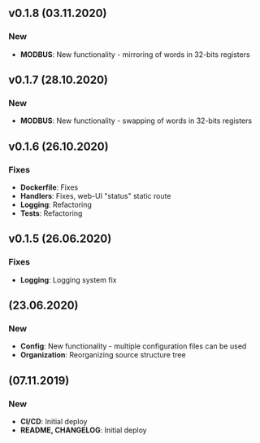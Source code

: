 ## v0.1.8 (03.11.2020)

### New
* **MODBUS**: New functionality - mirroring of words in 32-bits registers

## v0.1.7 (28.10.2020)

### New
* **MODBUS**: New functionality - swapping of words in 32-bits registers

## v0.1.6 (26.10.2020)

### Fixes
* **Dockerfile**: Fixes
* **Handlers**: Fixes, web-UI "status" static route
* **Logging**: Refactoring
* **Tests**: Refactoring

## v0.1.5 (26.06.2020)

### Fixes
* **Logging**: Logging system fix

## (23.06.2020)

### New
* **Config**: New functionality - multiple configuration files can be used
* **Organization**: Reorganizing source structure tree

## (07.11.2019)

### New
* **CI/CD**: Initial deploy
* **README, CHANGELOG**: Initial deploy
